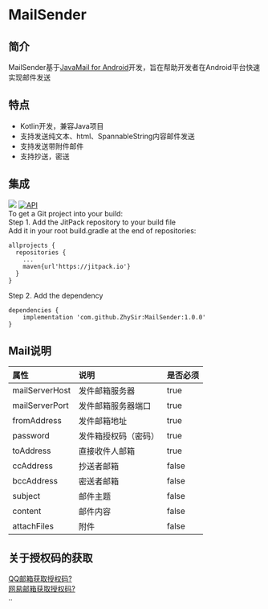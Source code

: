 # MailSender  

## 简介  
MailSender基于[JavaMail for Android](https://javaee.github.io/javamail/Android)开发，旨在帮助开发者在Android平台快速实现邮件发送  
## 特点  
* Kotlin开发，兼容Java项目
* 支持发送纯文本、html、SpannableString内容邮件发送
* 支持发送带附件邮件
* 支持抄送，密送
  
## 集成  
[![](https://jitpack.io/v/ZhySir/MailSender.svg)](https://jitpack.io/#ZhySir/MailSender) [![API](https://img.shields.io/badge/API-21%2B-brightgreen.svg?style=flat)](https://android-arsenal.com/api?level=21)  
To get a Git project into your build:  
Step 1. Add the JitPack repository to your build file  
Add it in your root build.gradle at the end of repositories:  
```
allprojects {
  repositories {
    ...
    maven{url'https://jitpack.io'}
  }
}
```  
Step 2. Add the dependency  
```
dependencies {
    implementation 'com.github.ZhySir:MailSender:1.0.0'
}
```
  
## Mail说明  
| 属性             | 说明                               | 是否必须 |
|:-------------- |:------------------------------------ |:------ |
| mailServerHost| 发件邮箱服务器         | true   |
| mailServerPort | 发件邮箱服务器端口      | true   |
| fromAddress    | 发件邮箱地址     | true   |
| password     | 发件箱授权码（密码）     | true   |
| toAddress     | 直接收件人邮箱    | true   |
| ccAddress     | 抄送者邮箱     | false   |
| bccAddress     | 密送者邮箱     | false   |
| subject     | 邮件主题     | false   |
| content     | 邮件内容     | false   |
| attachFiles     | 附件     | false   |
  
## 关于授权码的获取  
[QQ邮箱获取授权码?](https://service.mail.qq.com/cgi-bin/help?subtype=1&&id=28&&no=1001256)  
[网易邮箱获取授权码?](https://help.mail.163.com/faq.do?m=list&categoryID=197)  
..  

